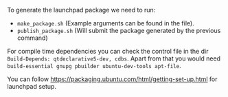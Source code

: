 To generate the launchpad package we need to run:

* `make_package.sh` (Example arguments can be found in the file).
* `publish_package.sh` (Will submit the package generated by the previous command)

For compile time dependencies you can check the control file in the dir `Build-Depends: qtdeclarative5-dev, cdbs`.
Apart from that you would need `build-essential gnupg pbuilder ubuntu-dev-tools apt-file`.

You can follow https://packaging.ubuntu.com/html/getting-set-up.html for launchpad setup.

